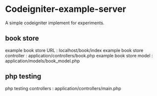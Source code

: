 Codeigniter-example-server
==========================

A simple codeigniter implement for experiments.

## book store

example book store URL        : localhost/book/index
example book store controller : application/controllers/book.php
example book store model      : application/models/book_model.php

## php testing

php testing controllers : application/controllers/main.php
